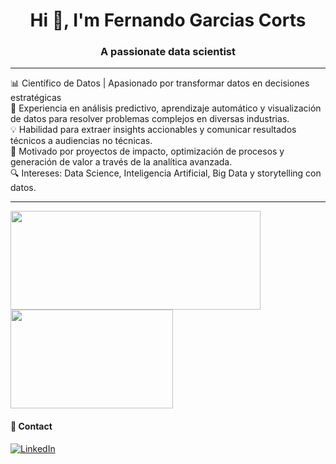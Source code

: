 <h1 align="center">Hi 👋, I'm Fernando Garcias Corts</h1>
<h3 align="center">A passionate data scientist</h3>

---

📊 Científico de Datos | Apasionado por transformar datos en decisiones estratégicas  
🌟 Experiencia en análisis predictivo, aprendizaje automático y visualización de datos para resolver problemas complejos en diversas industrias.  
💡 Habilidad para extraer insights accionables y comunicar resultados técnicos a audiencias no técnicas.    
🚀 Motivado por proyectos de impacto, optimización de procesos y generación de valor a través de la analítica avanzada.  
🔍 Intereses: Data Science, Inteligencia Artificial, Big Data y storytelling con datos. 

---


<div>
  <span><img align="center" width="400px" height="158px" src="https://github-readme-stats.vercel.app/api?username=FerchoHenry&theme=highcontrast&show_icons=true" /></span>
  <span><img align="center" width="260px" height="158px" src="https://github-readme-stats.vercel.app/api/top-langs/?username=FerchoHenry&theme=highcontrast&layout=compact&langs_count=10" /></span>
</div>  
  
#### 💬 Contact

 <p><a href="https://www.linkedin.com/in/fernando-garcias-corts-326a4027" target="_blank"><img alt="LinkedIn" src="https://img.shields.io/badge/linkedin-%230077B5.svg?&style=for-the-badge&logo=linkedin&logoColor=white" /></a>
</p>
